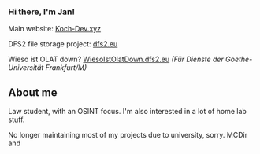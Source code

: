 ### Hi there, I'm Jan!

Main website: [Koch-Dev.xyz](https://koch-dev.xyz)

DFS2 file storage project: [dfs2.eu](https://dfs2.eu)

Wieso ist OLAT down? [WiesoIstOlatDown.dfs2.eu](https://wiesoistolatnichtda.dfs2.eu) *(Für Dienste der Goethe-Universität Frankfurt/M)*

## About me

Law student, with an OSINT focus. I'm also interested in a lot of home lab stuff. 


No longer maintaining most of my projects due to university, sorry. MCDir and 
